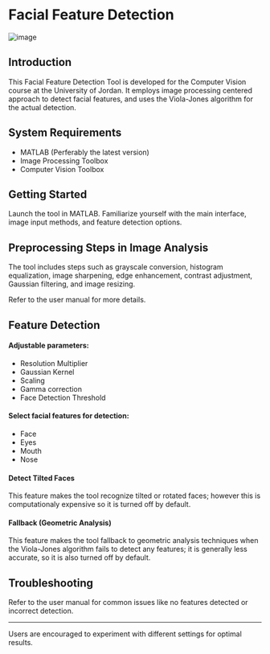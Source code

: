 # Facial Feature Detection 

![image](https://github.com/user-attachments/assets/58fcb3a3-02da-4f78-8a74-180ef1f10f26)

## Introduction
This Facial Feature Detection Tool is developed for the Computer Vision course at the University of Jordan. It employs image processing centered approach to detect facial features, and uses the Viola-Jones algorithm for the actual detection.

## System Requirements
* MATLAB (Perferably the latest version)
* Image Processing Toolbox
* Computer Vision Toolbox

## Getting Started
Launch the tool in MATLAB.
Familiarize yourself with the main interface, image input methods, and feature detection options.

## Preprocessing Steps in Image Analysis
The tool includes steps such as grayscale conversion, histogram equalization, image sharpening, edge enhancement, contrast adjustment, Gaussian filtering, and image resizing.

Refer to the user manual for more details.

## Feature Detection

#### Adjustable parameters:
* Resolution Multiplier
* Gaussian Kernel
* Scaling
* Gamma correction
* Face Detection Threshold

#### Select facial features for detection:
* Face
* Eyes
* Mouth
* Nose

#### Detect Tilted Faces
This feature makes the tool recognize tilted or rotated faces; however this is computationaly expensive so it is turned off by default.

#### Fallback (Geometric Analysis)
This feature makes the tool fallback to geometric analysis techniques when the Viola-Jones algorithm fails to detect any features; it is generally less accurate, so it is also turned off by default.

## Troubleshooting
Refer to the user manual for common issues like no features detected or incorrect detection.

<hr>
Users are encouraged to experiment with different settings for optimal results.
